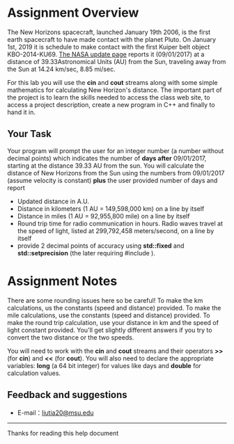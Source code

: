 # Assignment Overview

The New Horizons spacecraft, launched January 19th 2006, is the first earth spacecraft to have made contact with the planet Pluto. On January 1st, 2019 it is schedule to make contact with the first Kuiper belt object KBO-2014-KU69. [The NASA update page](http://pluto.jhuapl.edu/Mission/Where-is-New-Horizons.php) reports it (09/01/2017) at a distance of 39.33Astronomical Units (AU) from the Sun, traveling away from the Sun at 14.24 km/sec, 8.85 mi/sec.

For this lab you will use the **cin** and **cout** streams along with some simple mathematics for calculating New Horizon's distance. The important part of the project is to learn the skills needed to access the class web site, to access a project description, create a new program in C++ and finally to hand it in.

## Your Task

Your program will prompt the user for an integer number (a number without decimal points) which indicates the number of **days after** 09/01/2017, starting at the distance 39.33 AU from the sun. You will calculate the distance of New Horizons from the Sun using the numbers from 09/01/2017 (assume velocity is constant) **plus** the user provided number of days and report

- Updated distance in A.U.
- Distance in kilometers (1 AU = 149,598,000 km) on a line by itself
- Distance in miles (1 AU = 92,955,800 mile) on a line by itself
- Round trip time for radio communication in hours. Radio waves travel at the speed of light, listed at 299,792,458 meters/second, on a line by itself
- provide 2 decimal points of accuracy using **std::fixed** and **std::setprecision** (the later requiring #include <iomanip>).

# Assignment Notes

There are some rounding issues here so be careful! To make the km calculations, us the constants (speed and distance) provided. To make the mile calculations, use the constants (speed and distance) provided. To make the round trip calculation, use your distance in km and the speed of light constant provided. You'll get slightly different answers if you try to convert the two distance or the two speeds.

You will need to work with the **cin** and **cout** streams and their operators **>>** (for **cin**) and **<<** (for **cout**). You will also need to declare the appropriate variables: **long** (a 64 bit integer) for values like days and **double** for calculation values.

## Feedback and suggestions

- E-mail：<liutia20@msu.edu>

---------

Thanks for reading this help document
